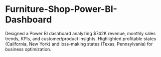 # Furniture-Shop-Power-BI-Dashboard

Designed a Power BI dashboard analyzing $742K revenue, monthly sales trends, KPIs, and customer/product insights. Highlighted profitable states (California, New York) and loss-making states (Texas, Pennsylvania) for business optimization.
